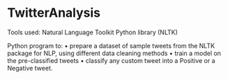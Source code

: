 # TwitterAnalysis

Tools used: Natural Language Toolkit Python library (NLTK)

Python program to:
• prepare a dataset of sample tweets from the NLTK package for NLP, using different data cleaning methods
• train a model on the pre-classified tweets
• classify any custom tweet into a Positive or a Negative tweet.
